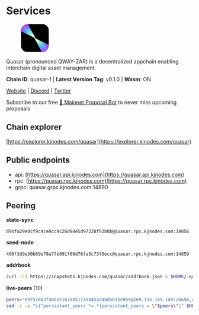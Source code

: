 # Services

<figure><img src="https://raw.githubusercontent.com/kj89/cosmos-images/main/logos/quasar.png" alt=""><figcaption></figcaption></figure>

Quasar (pronounced QWAY-ZAR) is a decentralized  appchain enabling interchain digital asset management.

**Chain ID**: quasar-1 | **Latest Version Tag**: v0.1.0 | **Wasm**: ON

[Website](https://www.quasar.fi) | [Discord](https://discord.gg/quasarfi) | [Twitter](https://twitter.com/QuasarFi)



Subscribe to our free [🤖 Mainnet Proposal Bot](https://t.me/kjnodes_proposal_bot) to never miss upcoming proposals


## Chain explorer
[https://explorer.kjnodes.com/quasar](https://explorer.kjnodes.com/quasar)

## Public endpoints

* api: [https://quasar.api.kjnodes.com](https://quasar.api.kjnodes.com)
* rpc: [https://quasar.rpc.kjnodes.com](https://quasar.rpc.kjnodes.com)
* grpc: quasar.grpc.kjnodes.com:14890

## Peering

**state-sync**

```text
d9bfa29e0cf9c4ce0cc9c26d98e5d97228f93b0b@quasar.rpc.kjnodes.com:14856
```

**seed-node**

```text
400f3d9e30b69e78a7fb891f60d76fa3c73f0ecc@quasar.rpc.kjnodes.com:14859
```

**addrbook**
```bash
curl -Ls https://snapshots.kjnodes.com/quasar/addrbook.json > $HOME/.quasarnode/config/addrbook.json
```

**live-peers** (10)
```bash
peers="89757803f40da51678451735445ad40d5b15e059@169.155.169.149:26656,c124ce0b508e8b9ed1c5b6957f362225659b5343@134.65.193.11:26656,8688b59432d98b6ded8bed01c3c29d4892ae6e4f@38.146.3.149:18256,bccdc6cb3a0785bf3ee65d98c38bdd62bb843285@141.95.157.139:18256,52c1443f58363c147393d7637116e8a0724329d4@51.89.7.235:26647,201eb8fc1e84beb4bdce8ae5614c7abb41e32edb@65.109.160.91:18256,1369d544be2680e031b57f30a8d18cbe8b17a8ef@54.38.73.121:26656,0f7eca0da978e4304bb81fa1b9d9a1c87c57f45d@38.146.3.147:18256,6cceba286b498d4a1931f85e35ea0fa433373057@169.155.170.222:26656,d9bfa29e0cf9c4ce0cc9c26d98e5d97228f93b0b@65.109.88.38:14856"
sed -i -e "s|^persistent_peers *=.*|persistent_peers = \"$peers\"|" $HOME/.quasarnode/config/config.toml
```
